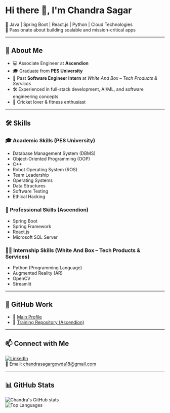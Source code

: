 # Hi there 👋, I'm Chandra Sagar

🔹 Java | Spring Boot | React.js | Python | Cloud Technologies  
🔹 Passionate about building scalable and mission-critical apps  

---

## 🚀 About Me
- 💻 Associate Engineer at **Ascendion**  
- 🎓 Graduate from **PES University**  
- 🌱 Past **Software Engineer Intern** at *White And Box – Tech Products & Services*  
- 🛠️ Experienced in full-stack development, AI/ML, and software engineering concepts  
- 🏏 Cricket lover & fitness enthusiast  

---

## 🛠️ Skills

### 🎓 Academic Skills (PES University)
- Database Management System (DBMS)  
- Object-Oriented Programming (OOP)  
- C++  
- Robot Operating System (ROS)  
- Team Leadership  
- Operating Systems  
- Data Structures  
- Software Testing  
- Ethical Hacking  

### 💼 Professional Skills (Ascendion)
- Spring Boot  
- Spring Framework  
- React.js  
- Microsoft SQL Server  

### 🧑‍💻 Internship Skills (White And Box – Tech Products & Services)
- Python (Programming Language)  
- Augmented Reality (AR)  
- OpenCV  
- Streamlit  

---

## 📂 GitHub Work
- 🔗 [Main Profile](https://github.com/chandrasagarcm)  
- 📘 [Training Repository (Ascendion)](https://github.com/ASC04-CHANDRA-GIT-HUB)  

---

## 📫 Connect with Me
[![LinkedIn](https://img.shields.io/badge/LinkedIn-blue?logo=linkedin)](https://www.linkedin.com/in/chandra-sagar-c-m/)  
📧 Email: chandrasagargowda18@gmail.com

---

## 📊 GitHub Stats
![Chandra's GitHub stats](https://github-readme-stats.vercel.app/api?username=chandrasagarcm&show_icons=true&theme=tokyonight)  
![Top Languages](https://github-readme-stats.vercel.app/api/top-langs/?username=chandrasagarcm&layout=compact&theme=tokyonight)  
